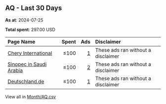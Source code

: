 ## AQ - Last 30 Days
**As at**: 2024-07-25

**Total spent**: 297.00 USD

|Page Name|Spent|Ads|Disclaimer|
|:---|---:|---:|:---|
|[Chery International](https://www.facebook.com/1493551577321676)|≤100|[1](https://www.facebook.com/ads/library/?active_status=all&ad_type=political_and_issue_ads&country=AQ&view_all_page_id=1493551577321676&search_type=page&media_type=all)|These ads ran without a disclaimer|
|[Sinopec in Saudi Arabia](https://www.facebook.com/366941060700822)|≤100|[2](https://www.facebook.com/ads/library/?active_status=all&ad_type=political_and_issue_ads&country=AQ&view_all_page_id=366941060700822&search_type=page&media_type=all)|These ads ran without a disclaimer|
|[Deutschland.de](https://www.facebook.com/31292782350)|≤100|[1](https://www.facebook.com/ads/library/?active_status=all&ad_type=political_and_issue_ads&country=AQ&view_all_page_id=31292782350&search_type=page&media_type=all)|These ads ran without a disclaimer|

View all in [Month/AQ.csv](../../MetaData/Month/AQ.csv)

